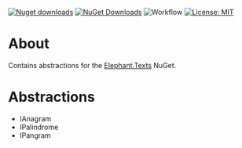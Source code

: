 [![Nuget downloads](https://img.shields.io/nuget/v/Elephant.Types.Texts.Abstractions)](https://www.nuget.org/packages/Elephant.Types.Texts.Abstractions/) [![NuGet Downloads](https://img.shields.io/nuget/dt/Elephant.Types.Texts.Abstractions.svg)](https://www.nuget.org/packages/Elephant.Types.Texts.Abstractions/) ![Workflow](https://github.com/S-Elephant/Elephant.NuGets/actions/workflows/GitHubActions.yml/badge.svg) [![License: MIT](https://img.shields.io/badge/License-MIT-yellow.svg)](https://github.com/S-Elephant/Elephant.NuGets/tree/master/Elephant.Types.Texts.Abstractions/LICENSE.txt)

# About

Contains abstractions for the [Elephant.Texts](https://www.nuget.org/packages/Elephant.Texts) NuGet.

# Abstractions

- IAnagram
- IPalindrome
- IPangram
